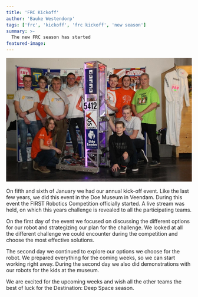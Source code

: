 ```yaml
---
title: 'FRC Kickoff'
author: 'Bauke Westendorp'
tags: ['frc', 'kickoff', 'frc kickoff', 'new season']
summary: >-
  The new FRC season has started
featured-image:
---
```


![team-image]

On fifth and sixth of January we had our annual kick-off event. Like the last few years, we did this event in the Doe Museum in Veendam. During this event the FIRST Robotics Competition officially started. A live stream was held, on which this years challenge is revealed to all the participating teams.

On the first day of the event we focused on discussing the different options for our robot and strategizing our plan for the challenge. We looked at all the different challenge we could encounter during the competition and choose the most effective solutions.

The second day we continued to explore our options we choose for the robot. We prepared everything for the coming weeks, so we can start working right away. During the second day we also did demonstrations with our robots for the kids at the museum.

We are excited for the upcoming weeks and wish all the other teams the best of luck for the Destination: Deep Space season.

[team-image]: /res/posts/2019-10-22-frc-kickoff/t1.jpg